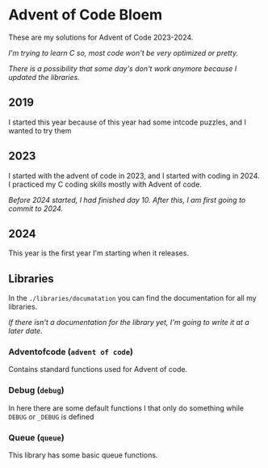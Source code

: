 # Advent of Code Bloem

These are my solutions for Advent of Code 2023-2024.

_I'm trying to learn C so, most code won't be very optimized or pretty._

_There is a possibility that some day's don't work anymore because I updated the libraries._

## 2019

I started this year because of this year had some intcode puzzles, and I wanted to try them

## 2023

I started with the advent of code in 2023, and I started with coding in 2024. I practiced my C coding skills mostly with Advent of code.

_Before 2024 started, I had finished day 10. After this, I am first going to commit to 2024._

## 2024

This year is the first year I'm starting when it releases.

## Libraries

In the `./libraries/documatation` you can find the documentation for all my libraries.

_If there isn't a documentation for the library yet, I'm going to write it at a later date._

### Adventofcode (`advent of code`)

Contains standard functions used for Advent of code.

### Debug (`debug`)

In here there are some default functions I that only do something while `DEBUG` or `_DEBUG` is defined

### Queue (`queue`)

This library has some basic queue functions.
